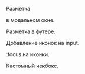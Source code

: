 
Разметка <form> в модальном окне.

Разметка <form> в футере.

Добавление иконок на input.

:focus на иконки.

Кастомный чекбокс.

